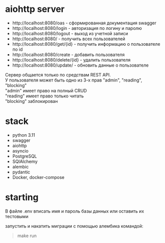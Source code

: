 # aiohttp server
* http://localhost:8080/oas - сформированная документация swagger
* http://localhost:8080/login - авторизация по логину и паролю
* http://localhost:8080/logout - выход из учетной записи
* http://localhost:8080/ - получить всех пользователей
* http://localhost:8080/get/{id} - получить информацию о пользователе по id
* http://localhost:8080/create - добавить пользователя
* http://localhost:8080/delete/{id} - удалить пользователя
* http://localhost:8080/update/ - обновить данные о пользователе

Сервер общается только по средствам REST API.  
У пользователя может быть одно из 3-х прав "admin", "reading", "blocking"  
"admin" имеет право на полный CRUD    
"reading" имеет право только читать    
"blocking" заблокирован

# stack
* python 3.11
* swagger
* aiohttp
* asyncio
* PostgreSQL
* SQlAlchemy
* alembic
* pydantic
* Docker, docker-compose

# starting

В файле .env вписать имя и пароль базы данных или оставить их тестовыми

запустить и накатить миграции с помощью алембика командой:

> make run
